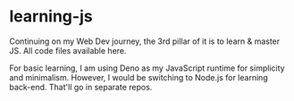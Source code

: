 # learning-js
Continuing on my Web Dev journey, the 3rd pillar of it is to learn &amp; master JS. All code files available here.

For basic learning, I am using Deno as my JavaScript runtime for simplicity and minimalism. However, I would be switching to Node.js for learning back-end. That'll go in separate repos.

